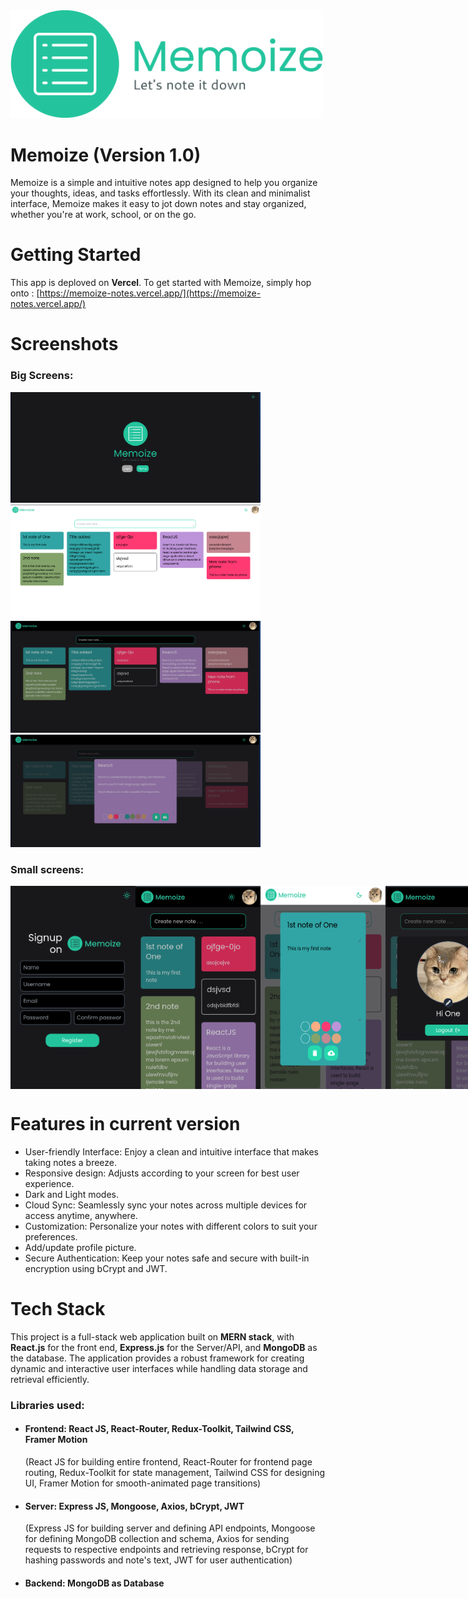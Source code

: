 <img src='frontend/src/assets/brand-logo/inline-logo-no-background.png' alt="app logo" style="width:500px"/>

# Memoize (Version 1.0)
Memoize is a simple and intuitive notes app designed to help you organize your thoughts, ideas, and tasks effortlessly. With its clean and minimalist interface, Memoize makes it easy to jot down notes and stay organized, whether you're at work, school, or on the go.

# Getting Started
This app is deploved on <b>Vercel</b>. 
To get started with Memoize, simply hop onto : [https://memoize-notes.vercel.app/](https://memoize-notes.vercel.app/)

# Screenshots
### Big Screens: 
<div>
<img src='frontend/src/assets/screenshots/1.png' alt="app logo" style="width:400px"/>
<img src='frontend/src/assets/screenshots/4.png' alt="app logo" style="width:400px"/>
<img src='frontend/src/assets/screenshots/2.png' alt="app logo" style="width:400px"/>
<img src='frontend/src/assets/screenshots/3.png' alt="app logo" style="width:400px"/>
</div>

### Small screens:
<div style="display:flex">
<img src='frontend/src/assets/screenshots/5.png' alt="app logo" style="width:200px"/>
<img src='frontend/src/assets/screenshots/6.png' alt="app logo" style="width:200px"/>
<img src='frontend/src/assets/screenshots/8.png' alt="app logo" style="width:200px"/>
<img src='frontend/src/assets/screenshots/7.png' alt="app logo" style="width:200px"/>
</div>


# Features in current version
- User-friendly Interface: Enjoy a clean and intuitive interface that makes taking notes a breeze.
- Responsive design: Adjusts according to your screen for best user experience.
- Dark and Light modes.
- Cloud Sync: Seamlessly sync your notes across multiple devices for access anytime, anywhere.
- Customization: Personalize your notes with different colors to suit your preferences.
- Add/update profile picture.
- Secure Authentication: Keep your notes safe and secure with built-in encryption using bCrypt and JWT.

# Tech Stack
This project is a full-stack web application built on <b>MERN stack</b>, with  <b>React.js</b> for the front end, <b>Express.js</b> for the Server/API, and <b>MongoDB</b> as the database. The application provides a robust framework for creating dynamic and interactive user interfaces while handling data storage and retrieval efficiently.

### Libraries used: 
- #### <b>Frontend:</b> React JS, React-Router, Redux-Toolkit, Tailwind CSS, Framer Motion <br>
  (React JS for building entire frontend, React-Router for frontend page routing, Redux-Toolkit for state management, Tailwind CSS for designing UI, Framer Motion for smooth-animated page transitions)
- #### <b>Server:</b> Express JS, Mongoose, Axios, bCrypt, JWT <br>
    (Express JS for building server and defining API endpoints, Mongoose for defining MongoDB collection and schema, Axios for sending requests to respective endpoints and retrieving response, bCrypt for hashing passwords and note's text, JWT for user authentication)
- #### <b>Backend:</b> MongoDB as Database
